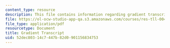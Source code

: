 ```yaml
---
content_type: resource
description: This file contains information regarding gradient transcript.
file: https://ol-ocw-studio-app-qa.s3.amazonaws.com/courses/res-tll-004-stem-concept-videos-fall-2013/52dec80314c7447b82d0901156834753_MITRES_TLL-004F13_Gradient.pdf
file_type: application/pdf
resourcetype: Document
title: Gradient Transcript
uid: 52dec803-14c7-447b-82d0-901156834753
---
```

